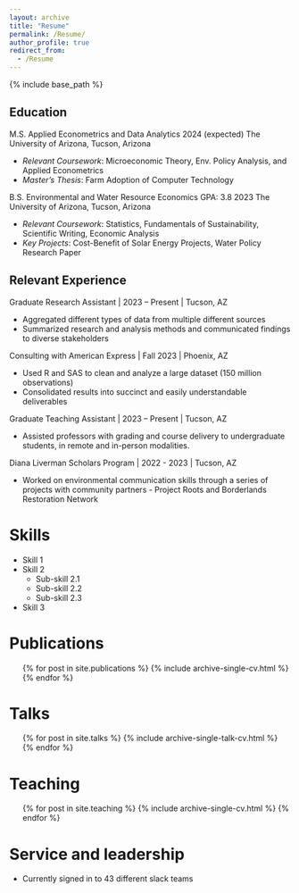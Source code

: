```yaml
---
layout: archive
title: "Resume"
permalink: /Resume/
author_profile: true
redirect_from:
  - /Resume
---
```


{% include base_path %}

Education
-----
M.S. Applied Econometrics and Data Analytics	2024 (expected)
The University of Arizona, Tucson, Arizona
* _Relevant Coursework_: Microeconomic Theory, Env. Policy Analysis, and Applied Econometrics
* _Master’s Thesis_: Farm Adoption of Computer Technology

B.S. Environmental and Water Resource Economics GPA: 3.8 	2023
The University of Arizona, Tucson, Arizona
* _Relevant Coursework_: Statistics, Fundamentals of Sustainability, Scientific Writing, Economic Analysis
* _Key Projects_: Cost-Benefit of Solar Energy Projects, Water Policy Research Paper


Relevant Experience
-----
Graduate Research Assistant | 2023 – Present | Tucson, AZ
* Aggregated  different types of data from multiple different sources
* Summarized research and analysis methods and communicated findings to diverse stakeholders

Consulting with American Express | Fall 2023 | Phoenix, AZ
* Used R and SAS to clean and analyze a large dataset (150 million observations)
* Consolidated results into succinct and easily understandable deliverables

Graduate Teaching Assistant | 2023 – Present | Tucson, AZ
* Assisted professors with grading and course delivery to undergraduate students, in remote and in-person modalities.

Diana Liverman Scholars Program | 2022 - 2023 | Tucson, AZ
* Worked on environmental communication skills through a series of projects with community partners - Project Roots and Borderlands Restoration Network

  
Skills
======
* Skill 1
* Skill 2
  * Sub-skill 2.1
  * Sub-skill 2.2
  * Sub-skill 2.3
* Skill 3

Publications
======
  <ul>{% for post in site.publications %}
    {% include archive-single-cv.html %}
  {% endfor %}</ul>
  
Talks
======
  <ul>{% for post in site.talks %}
    {% include archive-single-talk-cv.html %}
  {% endfor %}</ul>
  
Teaching
======
  <ul>{% for post in site.teaching %}
    {% include archive-single-cv.html %}
  {% endfor %}</ul>
  
Service and leadership
======
* Currently signed in to 43 different slack teams
